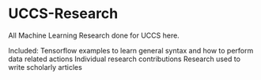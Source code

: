 # UCCS-Research

All Machine Learning Research done for UCCS here.

Included:
Tensorflow examples to learn general syntax and how to perform data related actions
Individual research contributions
Research used to write scholarly articles
